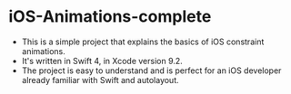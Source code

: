 # iOS-Animations-complete

* This is a simple project that explains the basics of iOS constraint animations. 
* It's written in Swift 4, in Xcode version 9.2. 
* The project is easy to understand and is perfect for an iOS developer already familiar with Swift and autolayout.
